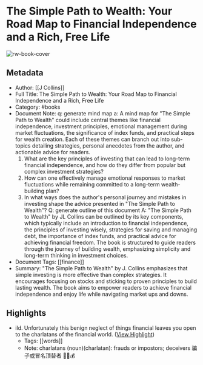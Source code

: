 # The Simple Path to Wealth: Your Road Map to Financial Independence and a Rich, Free Life

![rw-book-cover](https://readwise-assets.s3.amazonaws.com/media/reader/parsed_document_assets/256336376/JTUio7lo6-QwhVGU-NDAsiw5W6Z0Di_BvL24yxn9kiA-cover-cover.jpeg)

## Metadata
- Author: [[J Collins]]
- Full Title: The Simple Path to Wealth: Your Road Map to Financial Independence and a Rich, Free Life
- Category: #books
- Document Note: q: generate mind map
   a: A mind map for "The Simple Path to Wealth" could include central themes like financial independence, investment principles, emotional management during market fluctuations, the significance of index funds, and practical steps for wealth creation. Each of these themes can branch out into sub-topics detailing strategies, personal anecdotes from the author, and actionable advice for readers.
   1. What are the key principles of investing that can lead to long-term financial independence, and how do they differ from popular but complex investment strategies?
   2. How can one effectively manage emotional responses to market fluctuations while remaining committed to a long-term wealth-building plan?
   3. In what ways does the author's personal journey and mistakes in investing shape the advice presented in "The Simple Path to Wealth"?
   Q: generate outline of this document
   A: "The Simple Path to Wealth" by JL Collins can be outlined by its key components, which typically include an introduction to financial independence, the principles of investing wisely, strategies for saving and managing debt, the importance of index funds, and practical advice for achieving financial freedom. The book is structured to guide readers through the journey of building wealth, emphasizing simplicity and long-term thinking in investment choices.
- Document Tags: [[finance]] 
- Summary: "The Simple Path to Wealth" by J. Collins emphasizes that simple investing is more effective than complex strategies. It encourages focusing on stocks and sticking to proven principles to build lasting wealth. The book aims to empower readers to achieve financial independence and enjoy life while navigating market ups and downs.

## Highlights
- ild.
  Unfortunately this benign neglect of things financial leaves you open to the charlatans of the financial world. ([View Highlight](https://read.readwise.io/read/01jgrqvpkemtqwhrc73718smvy))
    - Tags: [[words]] 
    - Note: charlatans (noun)(charlatan): frauds or impostors; deceivers 骗子或冒名顶替者 🕵️‍♂️💰



